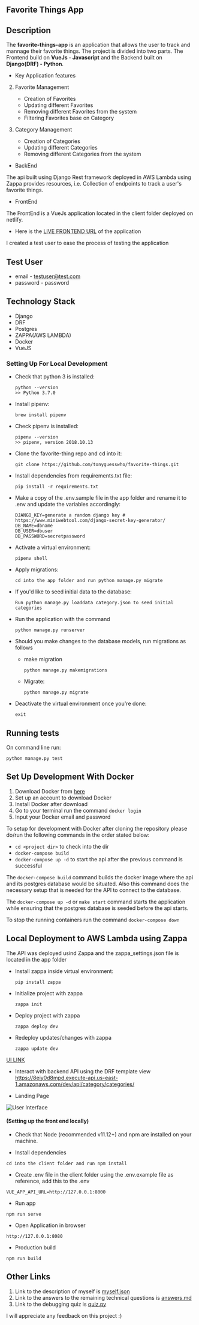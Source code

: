 ## Favorite Things  App

## Description
The **favorite-things-app** is an application that allows the user to track and mannage their favorite things. The project is divided into two parts. The Frontend build on **VueJs - Javascript** and the Backend built on **Django(DRF) - Python**.


- Key Application features

2. Favorite Management
    - Creation of Favorites
    - Updating different Favorites
    - Removing different Favorites from the system
    - Filtering Favorites base on Category

2. Category Management
    - Creation of Categories
    - Updating different Categories
    - Removing different Categories from the system

- BackEnd

The api built using Django Rest framework deployed in AWS Lambda using Zappa provides resources, i.e. Collection of endpoints to track a user's favorite things.

- FrontEnd

The FrontEnd is a VueJs application located in the client folder deployed on netlify.

* Here is the [ LIVE FRONTEND URL](https://5d39aaf9a40c820009a38bd9--elegant-agnesi-f6c341.netlify.com/) of the application

I created  a test user to ease the process of testing the application
## Test User
* email - testuser@test.com
* password - password


## Technology Stack

- Django
- DRF
- Postgres
- ZAPPA(AWS LAMBDA)
- Docker
- VueJS


###  Setting Up For Local Development

-   Check that python 3 is installed:

    ```
    python --version
    >> Python 3.7.0
    ```

-   Install pipenv:

    ```
    brew install pipenv
    ```

-   Check pipenv is installed:
    ```
    pipenv --version
    >> pipenv, version 2018.10.13
    ```

-   Clone the favorite-thing repo and cd into it:

    ```
    git clone https://github.com/tonyguesswho/favorite-things.git
    ```

-   Install dependencies from requirements.txt file:

    ```
    pip install -r requirements.txt
    ```

-   Make a copy of the .env.sample file in the app folder and rename it to .env and update the variables accordingly:

    ```
    DJANGO_KEY=generate a random django key # https://www.miniwebtool.com/django-secret-key-generator/
    DB_NAME=dbname
    DB_USER=dbuser
    DB_PASSWORD=secretpassword

    ```

-   Activate a virtual environment:

    ```
    pipenv shell
    ```

-   Apply migrations:

    ```
    cd into the app folder and run python manage.py migrate
    ```

-   If you'd like to seed initial data to the database:

    ```
    Run python manage.py loaddata category.json to seed initial categories
    ```

*   Run the application with the command

    ```
    python manage.py runserver
    ```

*   Should you make changes to the database models, run migrations as follows

    -   make migration

        ```
        python manage.py makemigrations
        ```

    -   Migrate:
        ```
        python manage.py migrate
        ```

*   Deactivate the virtual environment once you're done:
    ```
    exit
    ```

## Running tests

On command line run:

```
python manage.py test
```


## Set Up Development With Docker

1. Download Docker from [here](https://docs.docker.com/)
2. Set up an account to download Docker
3. Install Docker after download
4. Go to your terminal run the command `docker login`
5. Input your Docker email and password

To setup for development with Docker after cloning the repository please do/run the following commands in the order stated below:

-   `cd <project dir>` to check into the dir
-   `docker-compose build`
-   `docker-compose up -d` to start the api after the previous command is successful

The `docker-compose build` command builds the docker image where the api and its postgres database would be situated.
Also this command does the necessary setup that is needed for the API to connect to the database.

The `docker-compose up -d` or `make start` command starts the application while ensuring that the postgres database is seeded before the api starts.


To stop the running containers run the command `docker-compose down`

## Local Deployment to AWS Lambda using Zappa

The API was deployed usind Zappa and the zappa_settings.json file is located in the app folder

-   Install zappa inside virtual environment:

    ```
    pip install zappa
    ```

-   Initialize project with zappa

    ```
    zappa init
    ```

-   Deploy project with zappa

    ```
    zappa deploy dev
    ```

-   Redeploy updates/changes with zappa

    ```
    zappa update dev
    ```

[UI LINK](https://5d39aaf9a40c820009a38bd9--elegant-agnesi-f6c341.netlify.com "Homepage")

- Interact with backend API using the DRF template view
 https://8eiy0d8mpd.execute-api.us-east-1.amazonaws.com/dev/api/category/categories/



* Landing Page

![User Interface](https://user-images.githubusercontent.com/19865565/61905725-afd0f780-af21-11e9-9cf8-31e849c1f5db.png)


#### (Setting up the front end locally)
- Check that Node (recommended v11.12+) and npm are installed on your machine.

- Install dependencies
```
cd into the client folder and run npm install
```

- Create .env file in the client folder using the .env.example file as reference, add this to the .env
```
VUE_APP_API_URL=http://127.0.0.1:8000
```
- Run app
```
npm run serve
```
- Open Application in browser
```
http://127.0.0.1:8080
```
- Production build
```
npm run build
```

## Other Links

1. Link to the description of myself is [myself.json](https://github.com/tonyguesswho/favorite-things/blob/update-readme/myself.json)
2. Link to the answers to the remaining technical questions is [answers.md](https://github.com/tonyguesswho/favorite-things/blob/update-readme/answers.md)
3. Link to the debugging quiz is [quiz.py](https://github.com/tonyguesswho/favorite-things/blob/update-readme/quiz.py)


I will appreciate any feedback on this project :)